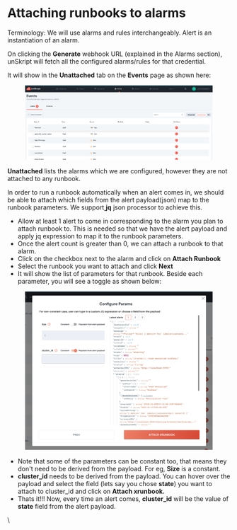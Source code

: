 # Attaching runbooks to alarms

Terminology: We will use alarms and rules interchangeably. Alert is an instantiation of an alarm.

On clicking the **Generate** webhook URL (explained in the Alarms section), unSkript will fetch all the configured alarms/rules for that credential.

It will show in the **Unattached** tab on the **Events** page as shown here:

<figure><img src="../../../.gitbook/assets/Screen Shot 2022-12-07 at 2.35.27 PM.png" alt=""><figcaption></figcaption></figure>

**Unattached** lists the alarms which we are configured, however they are not attached to any runbook.

In order to run a runbook automatically when an alert comes in, we should be able to attach which fields from the alert payload(json) map to the runbook parameters. We support[ ](https://stedolan.github.io/jq/)**jq** json processor to achieve this.

* Allow at least 1 alert to come in corresponding to the alarm you plan to attach runbook to. This is needed so that we have the alert payload and apply jq expression to map it to the runbook parameters.
* Once the alert count is greater than 0, we can attach a runbook to that alarm.
* Click on the checkbox next to the alarm and click on **Attach Runbook**
* Select the runbook you want to attach and click **Next**
* It will show the list of parameters for that runbook. Beside each parameter, you will see a toggle as shown below:

<figure><img src="../../../.gitbook/assets/Screen Shot 2022-12-08 at 11.20.35 AM.png" alt=""><figcaption></figcaption></figure>

* Note that some of the parameters can be constant too, that means they don't need to be derived from the payload. For eg, **Size** is a constant.
* **cluster\_id** needs to be derived from the payload. You can hover over the payload and select the field (lets say you chose **state**) you want to attach to cluster\_id and click on **Attach xrunbook.**
* Thats it!!! Now, every time an alert comes, **cluster\_id** will be the value of **state** field from the alert payload.

\\
